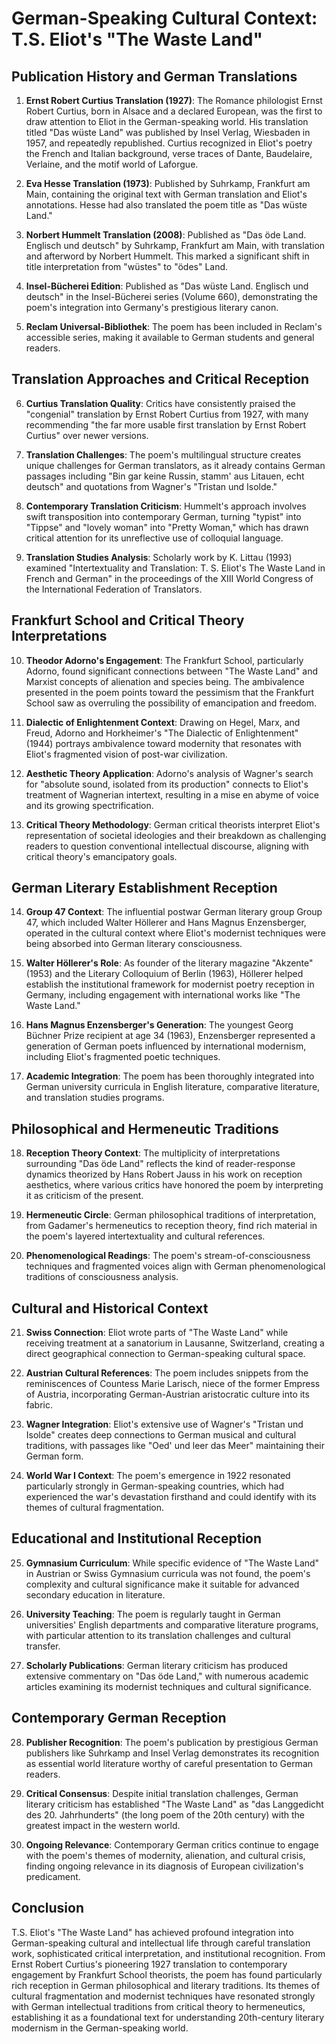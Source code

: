 # German-Speaking Cultural Context: T.S. Eliot's "The Waste Land"

## Publication History and German Translations

1. **Ernst Robert Curtius Translation (1927)**: The Romance philologist Ernst Robert Curtius, born in Alsace and a declared European, was the first to draw attention to Eliot in the German-speaking world. His translation titled "Das wüste Land" was published by Insel Verlag, Wiesbaden in 1957, and repeatedly republished. Curtius recognized in Eliot's poetry the French and Italian background, verse traces of Dante, Baudelaire, Verlaine, and the motif world of Laforgue.

2. **Eva Hesse Translation (1973)**: Published by Suhrkamp, Frankfurt am Main, containing the original text with German translation and Eliot's annotations. Hesse had also translated the poem title as "Das wüste Land."

3. **Norbert Hummelt Translation (2008)**: Published as "Das öde Land. Englisch und deutsch" by Suhrkamp, Frankfurt am Main, with translation and afterword by Norbert Hummelt. This marked a significant shift in title interpretation from "wüstes" to "ödes" Land.

4. **Insel-Bücherei Edition**: Published as "Das wüste Land. Englisch und deutsch" in the Insel-Bücherei series (Volume 660), demonstrating the poem's integration into Germany's prestigious literary canon.

5. **Reclam Universal-Bibliothek**: The poem has been included in Reclam's accessible series, making it available to German students and general readers.

## Translation Approaches and Critical Reception

6. **Curtius Translation Quality**: Critics have consistently praised the "congenial" translation by Ernst Robert Curtius from 1927, with many recommending "the far more usable first translation by Ernst Robert Curtius" over newer versions.

7. **Translation Challenges**: The poem's multilingual structure creates unique challenges for German translators, as it already contains German passages including "Bin gar keine Russin, stamm' aus Litauen, echt deutsch" and quotations from Wagner's "Tristan und Isolde."

8. **Contemporary Translation Criticism**: Hummelt's approach involves swift transposition into contemporary German, turning "typist" into "Tippse" and "lovely woman" into "Pretty Woman," which has drawn critical attention for its unreflective use of colloquial language.

9. **Translation Studies Analysis**: Scholarly work by K. Littau (1993) examined "Intertextuality and Translation: T. S. Eliot's The Waste Land in French and German" in the proceedings of the XIII World Congress of the International Federation of Translators.

## Frankfurt School and Critical Theory Interpretations

10. **Theodor Adorno's Engagement**: The Frankfurt School, particularly Adorno, found significant connections between "The Waste Land" and Marxist concepts of alienation and species being. The ambivalence presented in the poem points toward the pessimism that the Frankfurt School saw as overruling the possibility of emancipation and freedom.

11. **Dialectic of Enlightenment Context**: Drawing on Hegel, Marx, and Freud, Adorno and Horkheimer's "The Dialectic of Enlightenment" (1944) portrays ambivalence toward modernity that resonates with Eliot's fragmented vision of post-war civilization.

12. **Aesthetic Theory Application**: Adorno's analysis of Wagner's search for "absolute sound, isolated from its production" connects to Eliot's treatment of Wagnerian intertext, resulting in a mise en abyme of voice and its growing spectrification.

13. **Critical Theory Methodology**: German critical theorists interpret Eliot's representation of societal ideologies and their breakdown as challenging readers to question conventional intellectual discourse, aligning with critical theory's emancipatory goals.

## German Literary Establishment Reception

14. **Group 47 Context**: The influential postwar German literary group Group 47, which included Walter Höllerer and Hans Magnus Enzensberger, operated in the cultural context where Eliot's modernist techniques were being absorbed into German literary consciousness.

15. **Walter Höllerer's Role**: As founder of the literary magazine "Akzente" (1953) and the Literary Colloquium of Berlin (1963), Höllerer helped establish the institutional framework for modernist poetry reception in Germany, including engagement with international works like "The Waste Land."

16. **Hans Magnus Enzensberger's Generation**: The youngest Georg Büchner Prize recipient at age 34 (1963), Enzensberger represented a generation of German poets influenced by international modernism, including Eliot's fragmented poetic techniques.

17. **Academic Integration**: The poem has been thoroughly integrated into German university curricula in English literature, comparative literature, and translation studies programs.

## Philosophical and Hermeneutic Traditions

18. **Reception Theory Context**: The multiplicity of interpretations surrounding "Das öde Land" reflects the kind of reader-response dynamics theorized by Hans Robert Jauss in his work on reception aesthetics, where various critics have honored the poem by interpreting it as criticism of the present.

19. **Hermeneutic Circle**: German philosophical traditions of interpretation, from Gadamer's hermeneutics to reception theory, find rich material in the poem's layered intertextuality and cultural references.

20. **Phenomenological Readings**: The poem's stream-of-consciousness techniques and fragmented voices align with German phenomenological traditions of consciousness analysis.

## Cultural and Historical Context

21. **Swiss Connection**: Eliot wrote parts of "The Waste Land" while receiving treatment at a sanatorium in Lausanne, Switzerland, creating a direct geographical connection to German-speaking cultural space.

22. **Austrian Cultural References**: The poem includes snippets from the reminiscences of Countess Marie Larisch, niece of the former Empress of Austria, incorporating German-Austrian aristocratic culture into its fabric.

23. **Wagner Integration**: Eliot's extensive use of Wagner's "Tristan und Isolde" creates deep connections to German musical and cultural traditions, with passages like "Oed' und leer das Meer" maintaining their German form.

24. **World War I Context**: The poem's emergence in 1922 resonated particularly strongly in German-speaking countries, which had experienced the war's devastation firsthand and could identify with its themes of cultural fragmentation.

## Educational and Institutional Reception

25. **Gymnasium Curriculum**: While specific evidence of "The Waste Land" in Austrian or Swiss Gymnasium curricula was not found, the poem's complexity and cultural significance make it suitable for advanced secondary education in literature.

26. **University Teaching**: The poem is regularly taught in German universities' English departments and comparative literature programs, with particular attention to its translation challenges and cultural transfer.

27. **Scholarly Publications**: German literary criticism has produced extensive commentary on "Das öde Land," with numerous academic articles examining its modernist techniques and cultural significance.

## Contemporary German Reception

28. **Publisher Recognition**: The poem's publication by prestigious German publishers like Suhrkamp and Insel Verlag demonstrates its recognition as essential world literature worthy of careful presentation to German readers.

29. **Critical Consensus**: Despite initial translation challenges, German literary criticism has established "The Waste Land" as "das Langgedicht des 20. Jahrhunderts" (the long poem of the 20th century) with the greatest impact in the western world.

30. **Ongoing Relevance**: Contemporary German critics continue to engage with the poem's themes of modernity, alienation, and cultural crisis, finding ongoing relevance in its diagnosis of European civilization's predicament.

## Conclusion

T.S. Eliot's "The Waste Land" has achieved profound integration into German-speaking cultural and intellectual life through careful translation work, sophisticated critical interpretation, and institutional recognition. From Ernst Robert Curtius's pioneering 1927 translation to contemporary engagement by Frankfurt School theorists, the poem has found particularly rich reception in German philosophical and literary traditions. Its themes of cultural fragmentation and modernist techniques have resonated strongly with German intellectual traditions from critical theory to hermeneutics, establishing it as a foundational text for understanding 20th-century literary modernism in the German-speaking world.